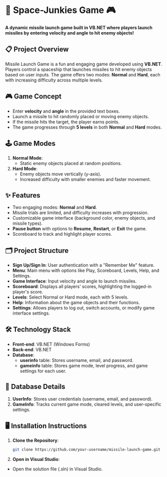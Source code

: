 # 🚀 Space-Junkies Game 🎮

**A dynamic missile launch game built in VB.NET where players launch missiles by entering velocity and angle to hit enemy objects!**

## 📋 Project Overview

Missile Launch Game is a fun and engaging game developed using **VB.NET**. Players control a spaceship that launches missiles to hit enemy objects based on user inputs. The game offers two modes: **Normal** and **Hard**, each with increasing difficulty across multiple levels.

## 🎮 Game Concept

- Enter **velocity** and **angle** in the provided text boxes.
- Launch a missile to hit randomly placed or moving enemy objects.
- If the missile hits the target, the player earns points.
- The game progresses through **5 levels** in both **Normal** and **Hard** modes.

## 🕹️ Game Modes

1. **Normal Mode**:
   - Static enemy objects placed at random positions.
2. **Hard Mode**:
   - Enemy objects move vertically (y-axis).
   - Increased difficulty with smaller enemies and faster movement.

## ✨ Features

- Two engaging modes: **Normal** and **Hard**.
- Missile trials are limited, and difficulty increases with progression.
- Customizable game interface (background color, enemy objects, and missile types).
- **Pause button** with options to **Resume**, **Restart**, or **Exit** the game.
- Scoreboard to track and highlight player scores.

## 🗂️ Project Structure

- **Sign Up/Sign In**: User authentication with a "Remember Me" feature.
- **Menu**: Main menu with options like Play, Scoreboard, Levels, Help, and Settings.
- **Game Interface**: Input velocity and angle to launch missiles.
- **Scoreboard**: Displays all players' scores, highlighting the logged-in player's score.
- **Levels**: Select Normal or Hard mode, each with 5 levels.
- **Help**: Information about the game objects and their functions.
- **Settings**: Allows players to log out, switch accounts, or modify game interface settings.

## 🛠️ Technology Stack

- **Front-end**: VB.NET (Windows Forms)
- **Back-end**: VB.NET
- **Database**:
  - **userinfo** table: Stores username, email, and password.
  - **gameinfo** table: Stores game mode, level progress, and game settings for each user.

## 💾 Database Details

1. **UserInfo**: Stores user credentials (username, email, and password).
2. **GameInfo**: Tracks current game mode, cleared levels, and user-specific settings.

## 🖥️ Installation Instructions

1. **Clone the Repository**:
   ```bash
   git clone https://github.com/your-username/missile-launch-game.git
   ```
2. **Open in Visual Studio**:

- Open the solution file (.sln) in Visual Studio.
